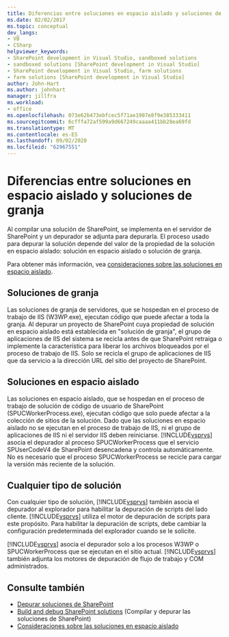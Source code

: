 ```yaml
---
title: Diferencias entre soluciones en espacio aislado y soluciones de granja | Microsoft Docs
ms.date: 02/02/2017
ms.topic: conceptual
dev_langs:
- VB
- CSharp
helpviewer_keywords:
- SharePoint development in Visual Studio, sandboxed solutions
- sandboxed solutions [SharePoint development in Visual Studio]
- SharePoint development in Visual Studio, farm solutions
- farm solutions [SharePoint development in Visual Studio]
author: John-Hart
ms.author: johnhart
manager: jillfra
ms.workload:
- office
ms.openlocfilehash: 073e62b473ebfcec5f71ae1907e8f9e385333411
ms.sourcegitcommit: 6cfffa72af599a9d667249caaaa411bb28ea69fd
ms.translationtype: MT
ms.contentlocale: es-ES
ms.lasthandoff: 09/02/2020
ms.locfileid: "62967551"
---
```

# <a name="differences-between-sandboxed-and-farm-solutions"></a>Diferencias entre soluciones en espacio aislado y soluciones de granja
  Al compilar una solución de SharePoint, se implementa en el servidor de SharePoint y un depurador se adjunta para depurarla. El proceso usado para depurar la solución depende del valor de la propiedad de la solución en espacio aislado: solución en espacio aislado o solución de granja.

 Para obtener más información, vea [consideraciones sobre las soluciones en espacio aislado](../sharepoint/sandboxed-solution-considerations.md).

## <a name="farm-solutions"></a>Soluciones de granja
 Las soluciones de granja de servidores, que se hospedan en el proceso de trabajo de IIS (W3WP.exe), ejecutan código que puede afectar a toda la granja. Al depurar un proyecto de SharePoint cuya propiedad de solución en espacio aislado está establecida en "solución de granja", el grupo de aplicaciones de IIS del sistema se recicla antes de que SharePoint retraiga o implemente la característica para liberar los archivos bloqueados por el proceso de trabajo de IIS. Solo se recicla el grupo de aplicaciones de IIS que da servicio a la dirección URL del sitio del proyecto de SharePoint.

## <a name="sandboxed-solutions"></a>Soluciones en espacio aislado
 Las soluciones en espacio aislado, que se hospedan en el proceso de trabajo de solución de código de usuario de SharePoint (SPUCWorkerProcess.exe), ejecutan código que solo puede afectar a la colección de sitios de la solución. Dado que las soluciones en espacio aislado no se ejecutan en el proceso de trabajo de IIS, ni el grupo de aplicaciones de IIS ni el servidor IIS deben reiniciarse. [!INCLUDE[vsprvs](../sharepoint/includes/vsprvs-md.md)] asocia el depurador al proceso SPUCWorkerProcess que el servicio SPUserCodeV4 de SharePoint desencadena y controla automáticamente. No es necesario que el proceso SPUCWorkerProcess se recicle para cargar la versión más reciente de la solución.

## <a name="either-type-of-solution"></a>Cualquier tipo de solución
 Con cualquier tipo de solución, [!INCLUDE[vsprvs](../sharepoint/includes/vsprvs-md.md)] también asocia el depurador al explorador para habilitar la depuración de scripts del lado cliente. [!INCLUDE[vsprvs](../sharepoint/includes/vsprvs-md.md)] utiliza el motor de depuración de scripts para este propósito. Para habilitar la depuración de scripts, debe cambiar la configuración predeterminada del explorador cuando se le solicite.

 [!INCLUDE[vsprvs](../sharepoint/includes/vsprvs-md.md)] asocia el depurador solo a los procesos W3WP o SPUCWorkerProcess que se ejecutan en el sitio actual. [!INCLUDE[vsprvs](../sharepoint/includes/vsprvs-md.md)] también adjunta los motores de depuración de flujo de trabajo y COM administrados.

## <a name="see-also"></a>Consulte también
- [Depurar soluciones de SharePoint](../sharepoint/debugging-sharepoint-solutions.md)
- [Build and debug SharePoint solutions](../sharepoint/building-and-debugging-sharepoint-solutions.md) (Compilar y depurar las soluciones de SharePoint)
- [Consideraciones sobre las soluciones en espacio aislado](../sharepoint/sandboxed-solution-considerations.md)
